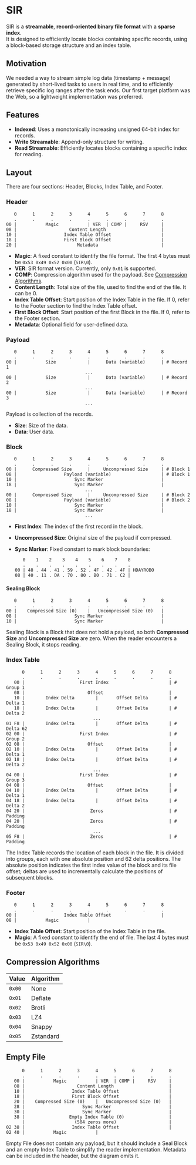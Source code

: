 # SIR

SIR is a **streamable**, **record-oriented binary file format** with a **sparse index**.  
It is designed to efficiently locate blocks containing specific records, using a block-based storage structure and an index table.

## Motivation

We needed a way to stream simple log data (timestamp + message) generated by short-lived tasks to users in real time, and to efficiently retrieve specific log ranges after the task ends.
Our first target platform was the Web, so a lightweight implementation was preferred.

## Features

- **Indexed**: Uses a monotonically increasing unsigned 64-bit index for records.
- **Write Streamable**: Append-only structure for writing.
- **Read Streamable**: Efficiently locates blocks containing a specific index for reading.

## Layout

There are four sections: Header, Blocks, Index Table, and Footer.

### Header

```
   0      1      2      3      4      5      6      7      8
   .      .      .      .      .      .      .      .      .
00 |           Magic           | VER  | COMP |     RSV     |
08 |                    Content Length                     |
10 |                  Index Table Offset                   |
18 |                  First Block Offset                   |
20 |                       Metadata                        |
```

- **Magic**: A fixed constant to identify the file format. The first 4 bytes must be `0x53 0x49 0x52 0x00` (`SIR\0`).
- **VER**: SIR format version. Currently, only `0x01` is supported.
- **COMP**: Compression algorithm used for the payload. See [Compression Algorithms](#compression-algorithms).
- **Content Length**: Total size of the file, used to find the end of the file. It can be 0.
- **Index Table Offset**: Start position of the Index Table in the file. If 0, refer to the Footer section to find the Index Table offset.
- **First Block Offset**: Start position of the first Block in the file. If 0, refer to the Footer section.
- **Metadata**: Optional field for user-defined data.

### Payload

```
   0      1      2      3      4      5      6      7      8
   .      .      .      .      .      .      .      .      .
00 |           Size            |      Data (variable)      | # Record 1
                              ...                          
00 |           Size            |      Data (variable)      | # Record 2
                              ...                          
00 |           Size            |      Data (variable)      | # Record 3
                              ...                          
```

Payload is collection of the records.

- **Size**: Size of the data.
- **Data**: User data.

### Block

```
   0      1      2      3      4      5      6      7      8
   .      .      .      .      .      .      .      .      .
00 |      Compressed Size      |     Uncompressed Size     | # Block 1
08 |                  Payload (variable)                   | # Block 1
10 |                      Sync Marker                      |
18 |                      Sync Marker                      |
                              ...                          
00 |      Compressed Size      |     Uncompressed Size     | # Block 2
08 |                  Payload (variable)                   | # Block 2
10 |                      Sync Marker                      |
18 |                      Sync Marker                      |
                              ...                          
```

- **First Index**: The index of the first record in the block.
- **Uncompressed Size**: Original size of the payload if compressed.
- **Sync Marker**: Fixed constant to mark block boundaries:

   ```
      0    1    2    3    4    5    6    7    8
      .    .    .    .    .    .    .    .    .
   00 | 48 . 44 . 41 . 59 . 52 . 4F . 42 . 4F | HDAYROBO
   08 | 40 . 11 . DA . 70 . 80 . B0 . 71 . C2 |
   ```

#### Sealing Block

```
   0      1      2      3      4      5      6      7      8
   .      .      .      .      .      .      .      .      .
00 |    Compressed Size (0)    |   Uncompressed Size (0)   |
08 |                      Sync Marker                      |
10 |                      Sync Marker                      |
```

Sealing Block is a Block that does not hold a payload, so both **Compressed Size** and **Uncompressed Size** are zero.
When the reader encounters a Sealing Block, it stops reading.


### Index Table

```
      0      1      2      3      4      5      6      7      8
      .      .      .      .      .      .      .      .      .
   00 |                     First Index                       | # Group 1
   08 |                        Offset                         |
   10 |        Index Delta        |       Offset Delta        | # Delta 1
   18 |        Index Delta        |       Offset Delta        | # Delta 2
                                 ...
01 F8 |        Index Delta        |       Offset Delta        | # Delta 62 
02 00 |                     First Index                       | # Group 2
02 08 |                        Offset                         |
02 10 |        Index Delta        |       Offset Delta        | # Delta 1
02 18 |        Index Delta        |       Offset Delta        | # Delta 2
                                 ... 
04 00 |                     First Index                       | # Group 3
04 08 |                        Offset                         |
04 10 |        Index Delta        |       Offset Delta        | # Delta 1
04 18 |        Index Delta        |       Offset Delta        | # Delta 2
04 20 |                         Zeros                         | # Padding
04 20 |                         Zeros                         | # Padding
                                 ... 
05 F8 |                         Zeros                         | # Padding
```

The Index Table records the location of each block in the file.
It is divided into groups, each with one absolute position and 62 delta positions.
The absolute position indicates the first index value of the block and its file offset; deltas are used to incrementally calculate the positions of subsequent blocks.

### Footer

```
   0      1      2      3      4      5      6      7      8
   .      .      .      .      .      .      .      .      .
00 |                  Index Table Offset                   |
08 |           Magic           |
```

- **Index Table Offset**: Start position of the Index Table in the file.
- **Magic**: A fixed constant to identify the end of file. The last 4 bytes must be `0x53 0x49 0x52 0x00` (`SIR\0`).

## Compression Algorithms

| Value  | Algorithm |
| ------ | --------- |
| `0x00` | None      |
| `0x01` | Deflate   |
| `0x02` | Brotli    |
| `0x03` | LZ4       |
| `0x04` | Snappy    |
| `0x05` | Zstandard |

## Empty File

```
      0      1      2      3      4      5      6      7      8
      .      .      .      .      .      .      .      .      .
   00 |           Magic           | VER  | COMP |     RSV     |
   08 |                    Content Length                     |
   10 |                  Index Table Offset                   |
   18 |                  First Block Offset                   |
   20 |    Compressed Size (0)    |   Uncompressed Size (0)   |
   28 |                      Sync Marker                      |
   30 |                      Sync Marker                      |
   38 |                 Empty Index Table (0)                 |
      |                   (504 zeros more)                    |
02 38 |                  Index Table Offset                   |
02 40 |           Magic           |
```

Empty File does not contain any payload, but it should include a Seal Block and an empty Index Table to simplify the reader implementation.
Metadata can be included in the header, but the diagram omits it.
